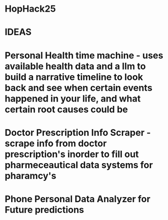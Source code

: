 # HopHack25
# IDEAS
# Personal Health time machine - uses available health data and a llm to build a narrative timeline to look back and see when certain events happened in your life, and what certain root causes could be

# Doctor Prescription Info Scraper - scrape info from doctor prescription's inorder to fill out pharmeceautical data systems for pharamcy's

# Phone Personal Data Analyzer for Future predictions